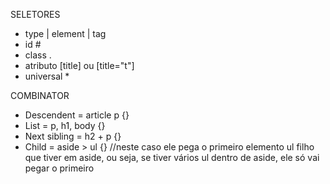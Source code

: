 SELETORES

- type | element | tag
- id #
- class .
- atributo [title] ou [title="t"]
- universal *

COMBINATOR

- Descendent = article p {}
- List = p, h1, body {}
- Next sibling = h2 + p {}
- Child = aside > ul {} //neste caso ele pega o primeiro elemento ul filho que tiver em aside, ou seja, se tiver vários ul dentro de aside, ele só vai pegar o primeiro